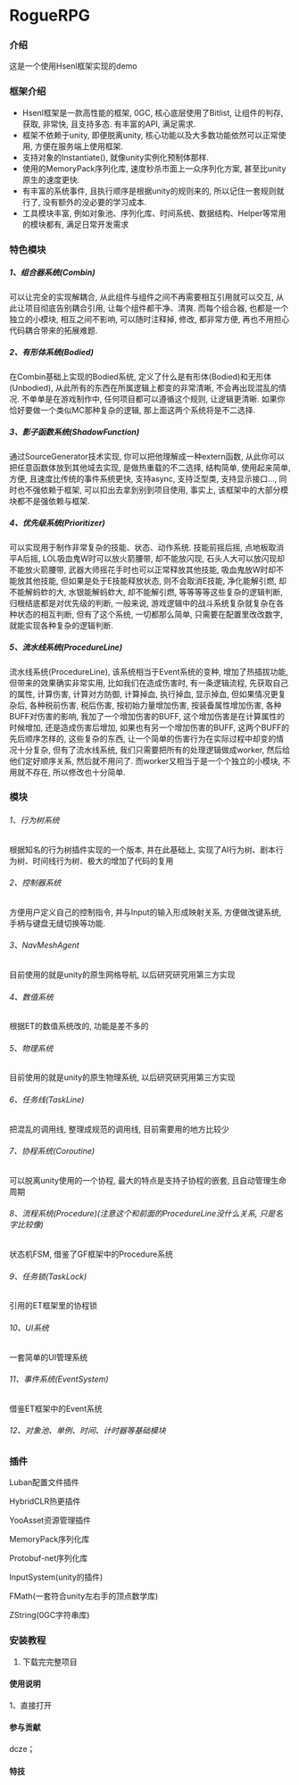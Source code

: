 # RogueRPG

### 介绍
这是一个使用Hsenl框架实现的demo

### 框架介绍
+ Hsenl框架是一款高性能的框架, 0GC, 核心底层使用了Bitlist, 让组件的判存, 获取, 非常快, 且支持多态. 有丰富的API, 满足需求.
+ 框架不依赖于unity, 即便脱离unity, 核心功能以及大多数功能依然可以正常使用, 方便在服务端上使用框架.
+ 支持对象的Instantiate(), 就像unity实例化预制体那样.
+ 使用的MemoryPack序列化库, 速度秒杀市面上一众序列化方案, 甚至比unity原生的速度更快.
+ 有丰富的系统事件, 且执行顺序是根据unity的规则来的, 所以记住一套规则就行了, 没有额外的没必要的学习成本.
+ 工具模块丰富, 例如对象池、序列化库、时间系统、数据结构、Helper等常用的模块都有, 满足日常开发需求

### 特色模块

##### 1、组合器系统(Combin)

可以让完全的实现解耦合, 从此组件与组件之间不再需要相互引用就可以交互, 从此让项目彻底告别耦合引用, 让每个组件都干净、清爽. 而每个组合器, 也都是一个独立的小模块, 相互之间不影响, 可以随时注释掉, 修改, 都非常方便, 再也不用担心代码耦合带来的拓展难题.

##### 2、有形体系统(Bodied)

在Combin基础上实现的Bodied系统, 定义了什么是有形体(Bodied)和无形体(Unbodied), 从此所有的东西在所属逻辑上都变的非常清晰, 不会再出现混乱的情况. 不单单是在游戏制作中, 任何项目都可以遵循这个规则, 让逻辑更清晰. 如果你恰好要做一个类似MC那种复杂的逻辑, 那上面这两个系统将是不二选择.

##### 3、影子函数系统(ShadowFunction)

通过SourceGenerator技术实现, 你可以把他理解成一种extern函数, 从此你可以把任意函数体放到其他域去实现, 是做热重载的不二选择, 结构简单, 使用起来简单, 方便, 且速度比传统的事件系统更快, 支持async, 支持泛型类, 支持显示接口..., 同时也不强依赖于框架, 可以扣出去拿到别到项目使用, 事实上, 该框架中的大部分模块都不是强依赖与框架.

##### 4、优先级系统(Prioritizer)

可以实现用于制作非常复杂的技能、状态、动作系统. 技能前摇后摇, 点地板取消平A后摇, LOL吸血鬼W时可以放火箭腰带, 却不能放闪现, 石头人大可以放闪现却不能放火箭腰带, 武器大师摇花手时也可以正常释放其他技能, 吸血鬼放W时却不能放其他技能, 但如果是处于E技能释放状态, 则不会取消E技能, 净化能解引燃, 却不能解蚂蚱的大, 水银能解蚂蚱大, 却不能解引燃, 等等等等这些复杂的逻辑判断, 归根结底都是对优先级的判断, 一般来说, 游戏逻辑中的战斗系统复杂就复杂在各种状态的相互判断, 但有了这个系统, 一切都那么简单, 只需要在配置里改改数字, 就能实现各种复杂的逻辑判断.

##### 5、流水线系统(ProcedureLine)

流水线系统(ProcedureLine), 该系统相当于Event系统的变种, 增加了热插拔功能, 但带来的效果确实非常实用, 比如我们在造成伤害时, 有一条逻辑流程, 先获取自己的属性, 计算伤害, 计算对方防御, 计算掉血, 执行掉血, 显示掉血, 但如果情况更复杂后, 各种税前伤害, 税后伤害, 按初始力量增加伤害, 按装备属性增加伤害, 各种BUFF对伤害的影响, 我加了一个增加伤害的BUFF, 这个增加伤害是在计算属性的时候增加, 还是造成伤害后增加, 如果也有另一个增加伤害的BUFF, 这两个BUFF的先后顺序怎样的, 这些复杂的东西, 让一个简单的伤害行为在实际过程中却变的情况十分复杂, 但有了流水线系统, 我们只需要把所有的处理逻辑做成worker, 然后给他们定好顺序关系, 然后就不用问了. 而worker又相当于是一个个独立的小模块, 不用就不存在, 所以修改也十分简单.

### 模块

###### 1、行为树系统

根据知名的行为树插件实现的一个版本, 并在此基础上, 实现了AI行为树、剧本行为树、时间线行为树、极大的增加了代码的复用

###### 2、控制器系统

方便用户定义自己的控制指令, 并与Input的输入形成映射关系, 方便做改键系统, 手柄与键盘无缝切换等功能.

###### 3、NavMeshAgent

目前使用的就是unity的原生网格导航, 以后研究研究用第三方实现

###### 4、数值系统

根据ET的数值系统改的, 功能是差不多的

###### 5、物理系统

目前使用的就是unity的原生物理系统, 以后研究研究用第三方实现

###### 6、任务线(TaskLine)

把混乱的调用线, 整理成规范的调用线, 目前需要用的地方比较少

###### 7、协程系统(Coroutine)

可以脱离unity使用的一个协程, 最大的特点是支持子协程的嵌套, 且自动管理生命周期

###### 8、流程系统(Procedure)(注意这个和前面的ProcedureLine没什么关系, 只是名字比较像)

状态机FSM, 借鉴了GF框架中的Procedure系统

###### 9、任务锁(TaskLock)

引用的ET框架里的协程锁

###### 10、UI系统

一套简单的UI管理系统

###### 11、事件系统(EventSystem)

借鉴ET框架中的Event系统

###### 12、对象池、单例、时间、计时器等基础模块

### 插件

Luban配置文件插件

HybridCLR热更插件

YooAsset资源管理插件

MemoryPack序列化库

Protobuf-net序列化库

InputSystem(unity的插件)

FMath(一套符合unity左右手的顶点数学库)

ZString(0GC字符串库)

### 安装教程

1.  下载完完整项目

#### 使用说明

1、直接打开


#### 参与贡献

dcze；

#### 特技


